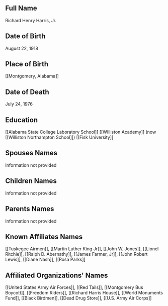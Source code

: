 ## Full Name
Richard Henry Harris, Jr.

## Date of Birth
August 22, 1918

## Place of Birth
[[Montgomery, Alabama]]

## Date of Death
July 24, 1976

## Education
[[Alabama State College Laboratory School]]
[[WIlliston Academy]] (now [[Williston Northampton School]])
[[Fisk University]]

## Spouses Names
Information not provided

## Children Names
Information not provided

## Parents Names
Information not provided

## Known Affiliates Names
 [[Tuskegee Airmen]], [[Martin Luther King Jr]], [[John W. Jones]], [[Lionel Ritchie]], [[Ralph D. Abernathy]], [[James Farmer, Jr]], [[John Robert Lewis]], [[Diane Nash]], [[Rosa Parks]]

## Affiliated Organizations' Names
 [[United States Army Air Forces]], [[Red Tails]], [[Montgomery Bus Boycott]], [[Freedom Riders]], [[Richard Harris House]], [[World Monuments Fund]], [[Black Birdmen]], [[Dead Drug Store]], [[U.S. Army Air Corps]]

